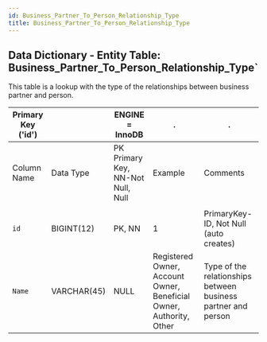 ```yaml
---
id: Business_Partner_To_Person_Relationship_Type
title: Business_Partner_To_Person_Relationship_Type
---
```


## Data Dictionary - Entity Table: Business_Partner_To_Person_Relationship_Type`

This table is a lookup with  the type of the relationships between business partner and person.

|Primary Key ('id')| |ENGINE = InnoDB|.|.|
|---|---|---|---|---|
| Column Name| Data Type|PK Primary Key, NN-Not Null, Null|Example|Comments|
||
|`id` |BIGINT(12) |PK, NN|1|PrimaryKey-ID, Not Null (auto creates)|
|`Name`|VARCHAR(45)| NULL|Registered Owner, Account Owner, Beneficial Owner, Authority, Other|Type of the relationships between business partner and person|
